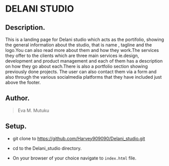 
# DELANI STUDIO

## Description.
This is a landing page for Delani studio which acts as the portifolio, showing the general information about the studio, that is name , tagline and the logo.You can also read more about them and how they work.The services they offer to the clients which are three main services ie.design, development and product management and each of them has a description on how they go about each.There is also a portfolio section showing previously done projects.
The user can also contact them via a form and also through the various socialmedia platforms that they have included just above the footer.

## Author.
 > Eva M. Mutuku
​
 ## Setup.
 + git clone to https://github.com/Harvey909090/Delani_studio.git
 
 + cd to the Delani_studio directory.
 
 + On your browser of your choice navigate to ```index.html``` file.
